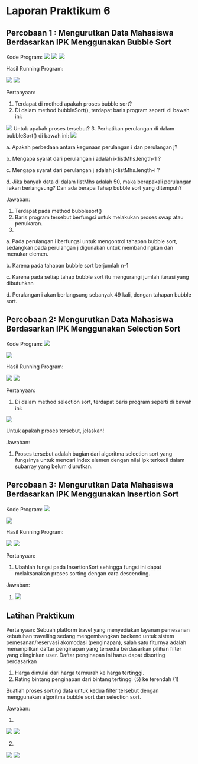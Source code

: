 # Laporan Praktikum 6

## Percobaan 1 : Mengurutkan Data Mahasiswa Berdasarkan IPK Menggunakan Bubble Sort

Kode Program:
<img src = "image.png">
<img src = "image-1.png">
<img src = "image-2.png">

Hasil Running Program:

<img src = "image-3.png">

<img src = "image-4.png">

Pertanyaan:
1. Terdapat di method apakah proses bubble sort?
2. Di dalam method bubbleSort(), terdapat baris program seperti di bawah ini:
<img src = "image-5.png">
Untuk apakah proses tersebut?
3. Perhatikan perulangan di dalam bubbleSort() di bawah ini:
<img src = "image-6.png">

a. Apakah perbedaan antara kegunaan perulangan i dan perulangan j? 

b. Mengapa syarat dari perulangan i adalah i<listMhs.length-1 ?

c. Mengapa syarat dari perulangan j adalah j<listMhs.length-i ?

d. Jika banyak data di dalam listMhs adalah 50, maka berapakali perulangan i akan 
berlangsung? Dan ada berapa Tahap bubble sort yang ditempuh?

Jawaban:
1. Terdapat pada method bubblesort()
2. Baris program tersebut berfungsi untuk melakukan proses swap atau penukaran.
3. 
a. Pada perulangan i berfungsi untuk mengontrol tahapan bubble sort, sedangkan pada perulangan j digunakan untuk membandingkan dan menukar elemen.

b. Karena pada tahapan bubble sort berjumlah n-1

c. Karena pada setiap tahap bubble sort itu mengurangi jumlah iterasi yang dibutuhkan

d. Perulangan i akan berlangsung sebanyak 49 kali, dengan tahapan bubble sort.

## Percobaan 2: Mengurutkan Data Mahasiswa Berdasarkan IPK Menggunakan Selection Sort

Kode Program:
<img src = "image-7.png">

<img src = "image-8.png">

Hasil Running Program:

<img src = "image-9.png">

<img src = "image-10.png">

Pertanyaan:

1. Di dalam method selection sort, terdapat baris program seperti di bawah ini:
<img src = "image-11.png">

Untuk apakah proses tersebut, jelaskan!

Jawaban:
1. Proses tersebut adalah bagian dari algoritma selection sort yang fungsinya untuk mencari index elemen dengan nilai ipk terkecil dalam subarray yang belum diurutkan.

## Percobaan 3: Mengurutkan Data Mahasiswa Berdasarkan IPK Menggunakan Insertion Sort

Kode Program:
<img src = "image-14.png">

<img src = "image-15.png">

Hasil Running Program:

<img src = "image-12.png">

<img src = "image-13.png">

Pertanyaan:
1. Ubahlah fungsi pada InsertionSort sehingga fungsi ini dapat melaksanakan proses sorting 
dengan cara descending.

Jawaban:

1. <img src = "image-16.png">

## Latihan Praktikum

Pertanyaan:
Sebuah platform travel yang menyediakan layanan pemesanan kebutuhan travelling sedang 
mengembangkan backend untuk sistem pemesanan/reservasi akomodasi (penginapan), salah 
satu fiturnya adalah menampilkan daftar penginapan yang tersedia berdasarkan pilihan filter 
yang diinginkan user. Daftar penginapan ini harus dapat disorting berdasarkan 
1. Harga dimulai dari harga termurah ke harga tertinggi. 
2. Rating bintang penginapan dari bintang tertinggi (5) ke terendah (1) 

Buatlah proses sorting data untuk kedua filter tersebut dengan menggunakan algoritma 
bubble sort dan selection sort.

Jawaban:

1. 
<img src = "image-18.png">

<img src = "image-19.png">

2. 
<img src = "image-20.png">

<img src = "image-21.png">